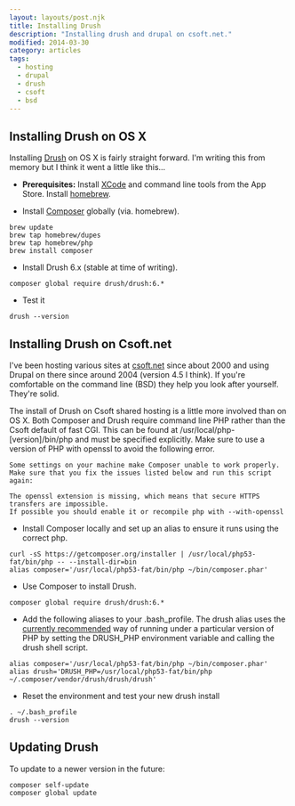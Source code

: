 ```yaml
---
layout: layouts/post.njk
title: Installing Drush
description: "Installing drush and drupal on csoft.net."
modified: 2014-03-30
category: articles
tags:
  - hosting
  - drupal
  - drush
  - csoft
  - bsd
---
```


## Installing Drush on OS X

Installing [Drush](https://github.com/drush-ops/drush) on OS X is fairly straight forward. I'm writing this from memory but I think it went a little like this...

* **Prerequisites:** Install [XCode](https://itunes.apple.com/au/app/xcode/id497799835?mt=12) and command line tools from the App Store. Install [homebrew](http://brew.sh/).

* Install [Composer](https://getcomposer.org/doc/00-intro.md#globally-on-osx-via-homebrew-) globally (via. homebrew).

```shell
brew update
brew tap homebrew/dupes
brew tap homebrew/php
brew install composer
```

* Install Drush 6.x (stable at time of writing).

```shell
composer global require drush/drush:6.*
```

* Test it

```shell
drush --version
```

## Installing Drush on Csoft.net

I've been hosting various sites at [csoft.net](https://www.csoft.net) since about 2000 and using Drupal on there since around 2004 (version 4.5 I think). If you're comfortable on the command line (BSD) they help you look after yourself. They're solid.

The install of Drush on Csoft shared hosting is a little more involved than on OS X. Both Composer and Drush require command line PHP rather than the Csoft default of fast CGI. This can be found at /usr/local/php-[version]/bin/php and must be specified explicitly. Make sure to use a version of PHP with openssl to avoid the following error.

```shell
Some settings on your machine make Composer unable to work properly.
Make sure that you fix the issues listed below and run this script again:

The openssl extension is missing, which means that secure HTTPS transfers are impossible.
If possible you should enable it or recompile php with --with-openssl
```

* Install Composer locally and set up an alias to ensure it runs using the correct php.

```shell
curl -sS https://getcomposer.org/installer | /usr/local/php53-fat/bin/php -- --install-dir=bin
alias composer='/usr/local/php53-fat/bin/php ~/bin/composer.phar'
```

* Use Composer to install Drush.

```shell
composer global require drush/drush:6.*
```

* Add the following aliases to your .bash_profile. The drush alias uses the [currently recommended](https://drupal.org/node/1302418) way of running under a particular version of PHP by setting the DRUSH_PHP environment variable and calling the drush shell script.

```shell
alias composer='/usr/local/php53-fat/bin/php ~/bin/composer.phar'
alias drush='DRUSH_PHP=/usr/local/php53-fat/bin/php ~/.composer/vendor/drush/drush/drush'
```

* Reset the environment and test your new drush install

```shell
. ~/.bash_profile
drush --version
```

## Updating Drush

To update to a newer version in the future:

```shell
composer self-update
composer global update
```
